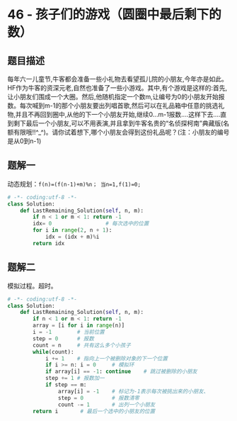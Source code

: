 # 46 - 孩子们的游戏（圆圈中最后剩下的数）

## 题目描述
每年六一儿童节,牛客都会准备一些小礼物去看望孤儿院的小朋友,今年亦是如此。HF作为牛客的资深元老,自然也准备了一些小游戏。其中,有个游戏是这样的:首先,让小朋友们围成一个大圈。然后,他随机指定一个数m,让编号为0的小朋友开始报数。每次喊到m-1的那个小朋友要出列唱首歌,然后可以在礼品箱中任意的挑选礼物,并且不再回到圈中,从他的下一个小朋友开始,继续0...m-1报数....这样下去....直到剩下最后一个小朋友,可以不用表演,并且拿到牛客名贵的“名侦探柯南”典藏版(名额有限哦!!^\_^)。请你试着想下,哪个小朋友会得到这份礼品呢？(注：小朋友的编号是从0到n-1)



## 题解一
动态规划：```f(n)=(f(n-1)+m)%n； 当n=1,f(1)=0;```

```python
# -*- coding:utf-8 -*-
class Solution:
    def LastRemaining_Solution(self, n, m):
        if n < 1 or m < 1: return -1
        idx= 0                 # 每次选中的位置
        for i in range(2, n + 1):
            idx = (idx + m)%i
        return idx
```

## 题解二
模拟过程。超时。

```python
# -*- coding:utf-8 -*-
class Solution:
    def LastRemaining_Solution(self, n, m):
        if n < 1 or m < 1: return -1
        array = [i for i in range(n)]
        i = -1        # 当前位置
        step = 0      # 报数
        count = n     # 共有这么多个小孩子
        while(count):
            i += 1    # 指向上一个被删除对象的下一个位置
            if i >= n: i = 0     # 模拟环
            if array[i] == -1: continue    # 跳过被删除的小朋友
            step += 1 # 报数加一
            if step == m:
                array[i] = -1    # 标记为-1表示每次被挑出来的小朋友、
                step = 0         # 报数清零
                count -= 1       # 出列一个小朋友
        return i       # 最后一个选中的小朋友的位置
```